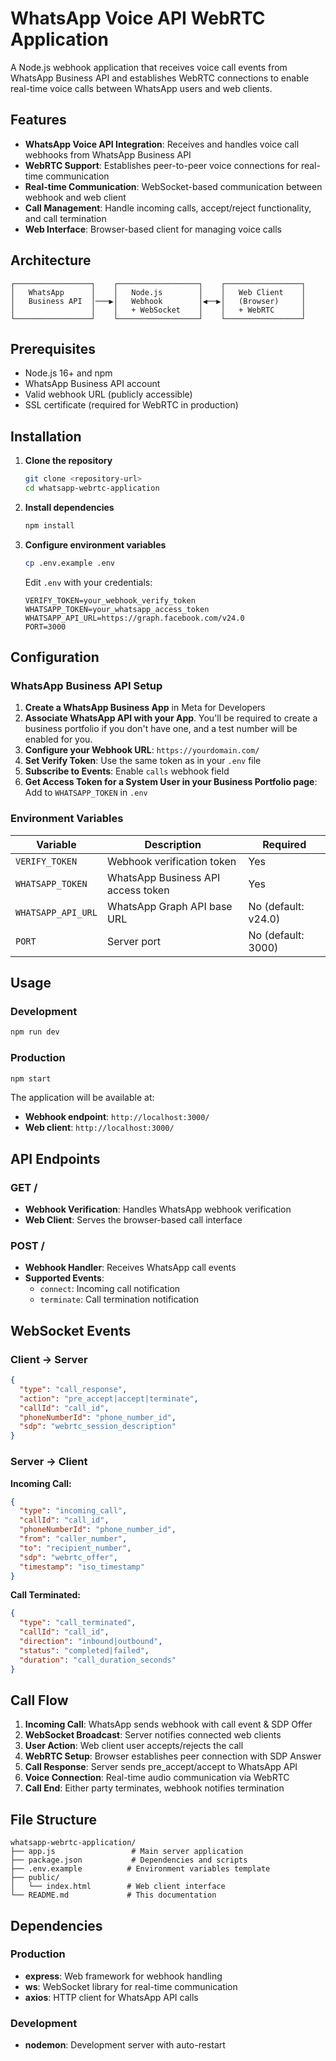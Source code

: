 # WhatsApp Voice API WebRTC Application

A Node.js webhook application that receives voice call events from WhatsApp Business API and establishes WebRTC connections to enable real-time voice calls between WhatsApp users and web clients.

## Features

- **WhatsApp Voice API Integration**: Receives and handles voice call webhooks from WhatsApp Business API
- **WebRTC Support**: Establishes peer-to-peer voice connections for real-time communication
- **Real-time Communication**: WebSocket-based communication between webhook and web client
- **Call Management**: Handle incoming calls, accept/reject functionality, and call termination
- **Web Interface**: Browser-based client for managing voice calls

## Architecture

```
┌─────────────────┐    ┌──────────────────┐    ┌─────────────────┐
│   WhatsApp      │    │   Node.js        │    │   Web Client    │
│   Business API  │───▶│   Webhook        │◀──▶│   (Browser)     │
│                 │    │   + WebSocket    │    │   + WebRTC      │
└─────────────────┘    └──────────────────┘    └─────────────────┘
```

## Prerequisites

- Node.js 16+ and npm
- WhatsApp Business API account
- Valid webhook URL (publicly accessible)
- SSL certificate (required for WebRTC in production)

## Installation

1. **Clone the repository**
   ```bash
   git clone <repository-url>
   cd whatsapp-webrtc-application
   ```

2. **Install dependencies**
   ```bash
   npm install
   ```

3. **Configure environment variables**
   ```bash
   cp .env.example .env
   ```
   
   Edit `.env` with your credentials:
   ```env
   VERIFY_TOKEN=your_webhook_verify_token
   WHATSAPP_TOKEN=your_whatsapp_access_token
   WHATSAPP_API_URL=https://graph.facebook.com/v24.0
   PORT=3000
   ```

## Configuration

### WhatsApp Business API Setup

1. **Create a WhatsApp Business App** in Meta for Developers
2. **Associate WhatsApp API with your App**. You'll be required to create a business portfolio if you don't have one, and a test number will be enabled for you.
2. **Configure your Webhook URL**: `https://yourdomain.com/`
3. **Set Verify Token**: Use the same token as in your `.env` file
4. **Subscribe to Events**: Enable `calls` webhook field
5. **Get Access Token for a System User in your Business Portfolio page**: Add to `WHATSAPP_TOKEN` in `.env`

### Environment Variables

| Variable | Description | Required |
|----------|-------------|----------|
| `VERIFY_TOKEN` | Webhook verification token | Yes |
| `WHATSAPP_TOKEN` | WhatsApp Business API access token | Yes |
| `WHATSAPP_API_URL` | WhatsApp Graph API base URL | No (default: v24.0) |
| `PORT` | Server port | No (default: 3000) |

## Usage

### Development

```bash
npm run dev
```

### Production

```bash
npm start
```

The application will be available at:
- **Webhook endpoint**: `http://localhost:3000/`
- **Web client**: `http://localhost:3000/`

## API Endpoints

### GET /
- **Webhook Verification**: Handles WhatsApp webhook verification
- **Web Client**: Serves the browser-based call interface

### POST /
- **Webhook Handler**: Receives WhatsApp call events
- **Supported Events**:
  - `connect`: Incoming call notification
  - `terminate`: Call termination notification

## WebSocket Events

### Client → Server

```json
{
  "type": "call_response",
  "action": "pre_accept|accept|terminate",
  "callId": "call_id",
  "phoneNumberId": "phone_number_id",
  "sdp": "webrtc_session_description"
}
```

### Server → Client

**Incoming Call:**
```json
{
  "type": "incoming_call",
  "callId": "call_id",
  "phoneNumberId": "phone_number_id",
  "from": "caller_number",
  "to": "recipient_number",
  "sdp": "webrtc_offer",
  "timestamp": "iso_timestamp"
}
```

**Call Terminated:**
```json
{
  "type": "call_terminated",
  "callId": "call_id",
  "direction": "inbound|outbound",
  "status": "completed|failed",
  "duration": "call_duration_seconds"
}
```

## Call Flow

1. **Incoming Call**: WhatsApp sends webhook with call event & SDP Offer
2. **WebSocket Broadcast**: Server notifies connected web clients
3. **User Action**: Web client user accepts/rejects the call
4. **WebRTC Setup**: Browser establishes peer connection with SDP Answer
5. **Call Response**: Server sends pre_accept/accept to WhatsApp API
6. **Voice Connection**: Real-time audio communication via WebRTC
7. **Call End**: Either party terminates, webhook notifies termination

## File Structure

```
whatsapp-webrtc-application/
├── app.js                 # Main server application
├── package.json           # Dependencies and scripts
├── .env.example          # Environment variables template
├── public/
│   └── index.html        # Web client interface
└── README.md             # This documentation
```

## Dependencies

### Production
- **express**: Web framework for webhook handling
- **ws**: WebSocket library for real-time communication
- **axios**: HTTP client for WhatsApp API calls

### Development
- **nodemon**: Development server with auto-restart